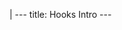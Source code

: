 |
                        ---
                        title: Hooks Intro
                        ---